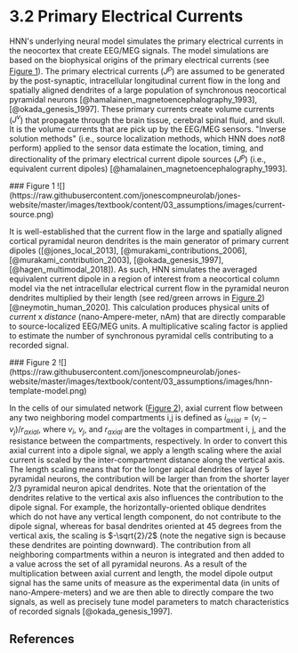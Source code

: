<!--
# Title: 3.2 Primary Electrical Currents
# Updated: 2024-11-14
#
# Contributors:
    # Dylan Daniels
-->

<!-- compare original: https://jonescompneurolab.github.io/hnn-under_the_hood/06_primary-electrical-currents/06_primary-electrical-currents -->

# 3.2 Primary Electrical Currents

HNN's underlying neural model simulates the primary electrical currents in the neocortex that create EEG/MEG signals. The model simulations are based on the biophysical origins of the primary electrical currents (see [Figure 1](#figure-1)). The primary electrical currents ($J^p$) are assumed to be generated by the post-synaptic, intracellular longitudinal current flow in the long and spatially aligned dendrites of a large population of synchronous neocortical pyramidal neurons [@hamalainen_magnetoencephalography_1993], [@okada_genesis_1997]. These primary currents create volume currents ($J^v$) that propagate through the brain tissue, cerebral spinal fluid, and skull. It is the volume currents that are pick up by the EEG/MEG sensors. "Inverse solution methods" (i.e., source localization methods, which HNN does *not*8 perform) applied to the sensor data estimate the location, timing, and directionality of the primary electrical current dipole sources ($J^p$) (i.e., equivalent current dipoles) [@hamalainen_magnetoencephalography_1993].

<div class="stylefig">
### Figure 1
![](https://raw.githubusercontent.com/jonescompneurolab/jones-website/master/images/textbook/content/03_assumptions/images/current-source.png)
</div>

It is well-established that the current flow in the large and spatially aligned cortical pyramidal neuron dendrites is the main generator of primary current dipoles
([@jones_local_2013], [@murakami_contributions_2006], [@murakami_contribution_2003], [@okada_genesis_1997], [@hagen_multimodal_2018]). As such, HNN simulates the averaged equivalent current dipole in a region of interest from a neocortical column model via the net intracellular electrical current flow in the pyramidal neuron dendrites multiplied by their length (see red/green arrows in [Figure 2](#figure-2)) [@neymotin_human_2020]. This calculation produces physical units of $current$ x $distance$ (nano-Ampere-meter, nAm) that are directly comparable to source-localized EEG/MEG units. A multiplicative scaling factor is applied to estimate the number of synchronous pyramidal cells contributing to a recorded signal.

<div class="stylefig">
### Figure 2
![](https://raw.githubusercontent.com/jonescompneurolab/jones-website/master/images/textbook/content/03_assumptions/images/hnn-template-model.png)
</div>

In the cells of our simulated network ([Figure 2](#figure-2)), axial current flow between any two neighboring model compartments i,j is defined as $i_{axial} = (v_i - v_j) / r_{axial}$, where $v_i$, $v_j$, and $r_{axial}$ are the voltages in compartment i, j, and the resistance between the compartments, respectively. In order to convert this axial current into a dipole signal, we apply a length scaling where the axial current is scaled by the inter-compartment distance along the vertical axis. The length scaling means that for the longer apical dendrites of layer 5 pyramidal neurons, the contribution will be larger than from the shorter layer 2/3 pyramidal neuron apical dendrites. Note that the orientation of the dendrites relative to the vertical axis also influences the contribution to the dipole signal. For example, the horizontally-oriented oblique dendrites which do not have any vertical length component, do not contribute to the dipole signal, whereas for basal dendrites oriented at 45 degrees from the vertical axis, the scaling is $-\sqrt{2}/2$ (note the negative sign is because these dendrites are pointing downward). The contribution from all neighboring compartments within a neuron is integrated and then added to a value across the set of all pyramidal neurons. As a result of the multiplication between axial current and length, the model dipole output signal has the same units of measure as the experimental data (in units of nano-Ampere-meters) and we are then able to directly compare the two signals, as well as precisely tune model parameters to match characteristics of recorded signals [@okada_genesis_1997].

## References
